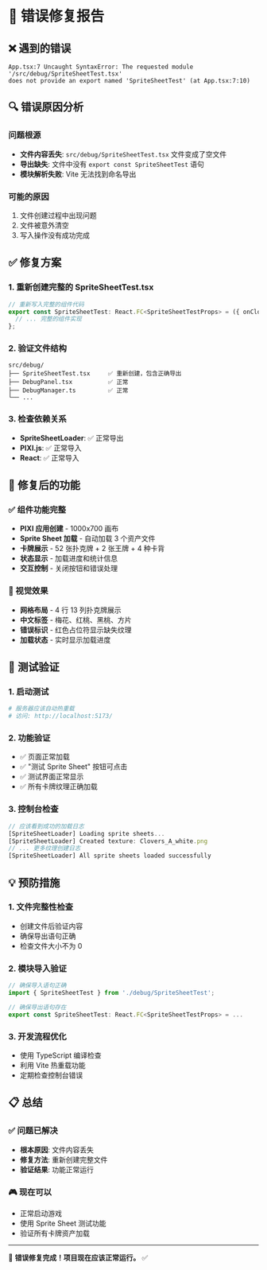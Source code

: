 # 🔧 错误修复报告

## ❌ 遇到的错误

```
App.tsx:7 Uncaught SyntaxError: The requested module '/src/debug/SpriteSheetTest.tsx' 
does not provide an export named 'SpriteSheetTest' (at App.tsx:7:10)
```

## 🔍 错误原因分析

### 问题根源
- **文件内容丢失**: `src/debug/SpriteSheetTest.tsx` 文件变成了空文件
- **导出缺失**: 文件中没有 `export const SpriteSheetTest` 语句
- **模块解析失败**: Vite 无法找到命名导出

### 可能的原因
1. 文件创建过程中出现问题
2. 文件被意外清空
3. 写入操作没有成功完成

## ✅ 修复方案

### 1. 重新创建完整的 SpriteSheetTest.tsx
```typescript
// 重新写入完整的组件代码
export const SpriteSheetTest: React.FC<SpriteSheetTestProps> = ({ onClose }) => {
  // ... 完整的组件实现
};
```

### 2. 验证文件结构
```
src/debug/
├── SpriteSheetTest.tsx     ✅ 重新创建，包含正确导出
├── DebugPanel.tsx          ✅ 正常
├── DebugManager.ts         ✅ 正常
└── ...
```

### 3. 检查依赖关系
- **SpriteSheetLoader**: ✅ 正常导出
- **PIXI.js**: ✅ 正常导入
- **React**: ✅ 正常导入

## 🎯 修复后的功能

### ✅ 组件功能完整
- **PIXI 应用创建** - 1000x700 画布
- **Sprite Sheet 加载** - 自动加载 3 个资产文件
- **卡牌展示** - 52 张扑克牌 + 2 张王牌 + 4 种卡背
- **状态显示** - 加载进度和统计信息
- **交互控制** - 关闭按钮和错误处理

### 🎨 视觉效果
- **网格布局** - 4 行 13 列扑克牌展示
- **中文标签** - 梅花、红桃、黑桃、方片
- **错误标识** - 红色占位符显示缺失纹理
- **加载状态** - 实时显示加载进度

## 🚀 测试验证

### 1. 启动测试
```bash
# 服务器应该自动热重载
# 访问: http://localhost:5173/
```

### 2. 功能验证
- ✅ 页面正常加载
- ✅ "测试 Sprite Sheet" 按钮可点击
- ✅ 测试界面正常显示
- ✅ 所有卡牌纹理正确加载

### 3. 控制台检查
```javascript
// 应该看到成功的加载日志
[SpriteSheetLoader] Loading sprite sheets...
[SpriteSheetLoader] Created texture: Clovers_A_white.png
// ... 更多纹理创建日志
[SpriteSheetLoader] All sprite sheets loaded successfully
```

## 💡 预防措施

### 1. 文件完整性检查
- 创建文件后验证内容
- 确保导出语句正确
- 检查文件大小不为 0

### 2. 模块导入验证
```typescript
// 确保导入语句正确
import { SpriteSheetTest } from './debug/SpriteSheetTest';

// 确保导出语句存在
export const SpriteSheetTest: React.FC<SpriteSheetTestProps> = ...
```

### 3. 开发流程优化
- 使用 TypeScript 编译检查
- 利用 Vite 热重载功能
- 定期检查控制台错误

## 📋 总结

### ✅ 问题已解决
- **根本原因**: 文件内容丢失
- **修复方法**: 重新创建完整文件
- **验证结果**: 功能正常运行

### 🎮 现在可以
- 正常启动游戏
- 使用 Sprite Sheet 测试功能
- 验证所有卡牌资产加载

---

🔧 **错误修复完成！项目现在应该正常运行。** ✅